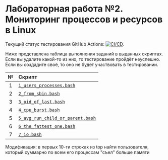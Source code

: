# Лабораторная работа №2. Мониторинг процессов и ресурсов в Linux

Текущий статус тестирования GitHub Actions: [![CI/CD](../../actions/workflows/bash.yml/badge.svg?branch=master&event=push)](../../actions/workflows/bash.yml).

Ниже представлена таблица выполнения заданий в выданных скриптах. Если вы удалите какой-то из них, то тестирование пройдёт неуспешно. Если вы создадите своё, то оно не будет участвовать в тестировании.

| № | Скрипт                                                             |
|:-:|:-------------------------------------------------------------------|
| 1 | [`1_users_processes.bash`](1_users_processes.bash)                 |
| 2 | [`2_from_sbin.bash`](2_from_sbin.bash)                             |
| 3 | [`3_pid_of_last.bash`](3_pid_of_last.bash)                         |
| 4 | [`4_cpu_burst.bash`](4_cpu_burst.bash)                             |
| 5 | [`5_avg_run_child_or_parent.bash`](5_avg_run_child_or_parent.bash) |
| 6 | [`6_the_fattest_one.bash`](6_the_fattest_one.bash)                 |
| 7 | [`7_io.bash`](7_io.bash)                                           |

Модификация: в первых 10-ти строках из top найти пользователя, который суммарно по всем его процессам "съел" больше памяти
